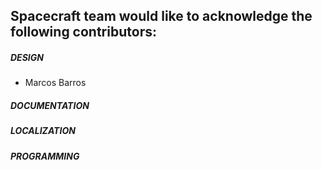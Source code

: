 ## Spacecraft team would like to acknowledge the following contributors:

##### DESIGN
- Marcos Barros
#####  DOCUMENTATION
#####  LOCALIZATION
#####  PROGRAMMING
